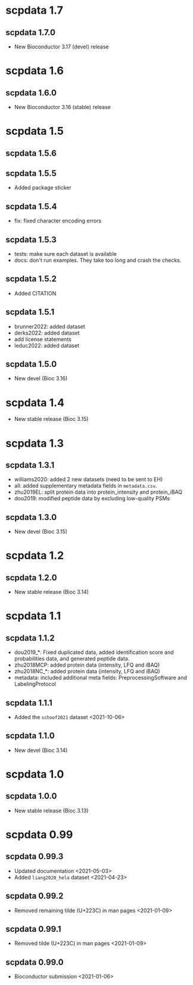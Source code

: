 
# scpdata 1.7

## scpdata 1.7.0

- New Bioconductor 3.17 (devel) release

# scpdata 1.6

## scpdata 1.6.0

- New Bioconductor 3.16 (stable) release

# scpdata 1.5 

## scpdata 1.5.6

## scpdata 1.5.5

- Added package sticker

## scpdata 1.5.4

- fix: fixed character encoding errors

## scpdata 1.5.3

- tests: make sure each dataset is available
- docs: don't run examples. They take too long and crash the checks. 

## scpdata 1.5.2

- Added CITATION

## scpdata 1.5.1

- brunner2022: added dataset
- derks2022: added dataset
- add license statements
- leduc2022: added dataset

## scpdata 1.5.0

- New devel (Bioc 3.16)

# scpdata 1.4

- New stable release (Bioc 3.15)

# scpdata 1.3

## scpdata 1.3.1

- williams2020: added 2 new datasets (need to be sent to EH)
- all: added supplementary metadata fields in `metadata.csv`. 
- zhu2019EL: split protein data into protein_intensity and protein_iBAQ
- dou2019: modified peptide data by excluding low-quality PSMs

## scpdata 1.3.0

- New devel (Bioc 3.15)

# scpdata 1.2

## scpdata 1.2.0

- New stable release (Bioc 3.14)

# scpdata 1.1

## scpdata 1.1.2

- dou2019_*: Fixed duplicated data, added identification score and 
  probabilities data, and generated peptide data. 
- zhu2018MCP: added protein data (intensity, LFQ and iBAQ)
- zhu2018NC_*: added protein data (intensity, LFQ and iBAQ)
- metadata: included additional meta fields: PreprocessingSoftware and
  LabelingProtocol

## scpdata 1.1.1

- Added the `schoof2021` dataset <2021-10-06>

## scpdata 1.1.0

- New devel (Bioc 3.14)

# scpdata 1.0

## scpdata 1.0.0

- New stable release (Bioc 3.13)

# scpdata 0.99

## scpdata 0.99.3

- Updated documentation <2021-05-03>
- Added `liang2020_hela` dataset <2021-04-23>

## scpdata 0.99.2

- Removed remaining tilde (U+223C) in man pages <2021-01-09>

## scpdata 0.99.1

- Removed tilde (U+223C) in man pages
  <2021-01-09>

## scpdata 0.99.0

- Bioconductor submission
  <2021-01-06>
